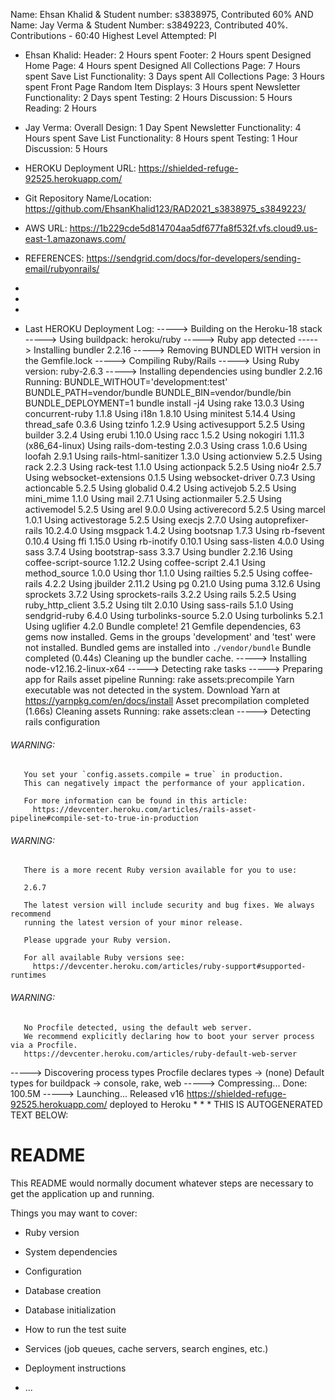 Name: Ehsan Khalid & Student number: s3838975, Contributed 60% AND  Name: Jay Verma & Student Number: s3849223, Contributed 40%.  Contributions - 60:40
Highest Level Attempted: PI

* Ehsan Khalid:
Header: 2 Hours spent
Footer: 2 Hours spent
Designed Home Page: 4 Hours spent
Designed All Collections Page: 7 Hours spent
Save List Functionality: 3 Days spent
All Collections Page: 3 Hours spent
Front Page Random Item Displays: 3 Hours spent
Newsletter Functionality: 2 Days spent
Testing: 2 Hours
Discussion: 5 Hours
Reading: 2 Hours

* Jay Verma:
Overall Design: 1 Day Spent
Newsletter Functionality: 4 Hours spent
Save List Functionality: 8 Hours spent
Testing: 1 Hour
Discussion: 5 Hours

* HEROKU Deployment URL: https://shielded-refuge-92525.herokuapp.com/
* Git Repository Name/Location: https://github.com/EhsanKhalid123/RAD2021_s3838975_s3849223/
* AWS URL: https://1b229cde5d814704aa5df677fa8f532f.vfs.cloud9.us-east-1.amazonaws.com/

* REFERENCES: https://sendgrid.com/docs/for-developers/sending-email/rubyonrails/
*
*
*
* Last HEROKU Deployment Log:
-----> Building on the Heroku-18 stack
-----> Using buildpack: heroku/ruby
-----> Ruby app detected
-----> Installing bundler 2.2.16
-----> Removing BUNDLED WITH version in the Gemfile.lock
-----> Compiling Ruby/Rails
-----> Using Ruby version: ruby-2.6.3
-----> Installing dependencies using bundler 2.2.16
       Running: BUNDLE_WITHOUT='development:test' BUNDLE_PATH=vendor/bundle BUNDLE_BIN=vendor/bundle/bin BUNDLE_DEPLOYMENT=1 bundle install -j4
       Using rake 13.0.3
       Using concurrent-ruby 1.1.8
       Using i18n 1.8.10
       Using minitest 5.14.4
       Using thread_safe 0.3.6
       Using tzinfo 1.2.9
       Using activesupport 5.2.5
       Using builder 3.2.4
       Using erubi 1.10.0
       Using racc 1.5.2
       Using nokogiri 1.11.3 (x86_64-linux)
       Using rails-dom-testing 2.0.3
       Using crass 1.0.6
       Using loofah 2.9.1
       Using rails-html-sanitizer 1.3.0
       Using actionview 5.2.5
       Using rack 2.2.3
       Using rack-test 1.1.0
       Using actionpack 5.2.5
       Using nio4r 2.5.7
       Using websocket-extensions 0.1.5
       Using websocket-driver 0.7.3
       Using actioncable 5.2.5
       Using globalid 0.4.2
       Using activejob 5.2.5
       Using mini_mime 1.1.0
       Using mail 2.7.1
       Using actionmailer 5.2.5
       Using activemodel 5.2.5
       Using arel 9.0.0
       Using activerecord 5.2.5
       Using marcel 1.0.1
       Using activestorage 5.2.5
       Using execjs 2.7.0
       Using autoprefixer-rails 10.2.4.0
       Using msgpack 1.4.2
       Using bootsnap 1.7.3
       Using rb-fsevent 0.10.4
       Using ffi 1.15.0
       Using rb-inotify 0.10.1
       Using sass-listen 4.0.0
       Using sass 3.7.4
       Using bootstrap-sass 3.3.7
       Using bundler 2.2.16
       Using coffee-script-source 1.12.2
       Using coffee-script 2.4.1
       Using method_source 1.0.0
       Using thor 1.1.0
       Using railties 5.2.5
       Using coffee-rails 4.2.2
       Using jbuilder 2.11.2
       Using pg 0.21.0
       Using puma 3.12.6
       Using sprockets 3.7.2
       Using sprockets-rails 3.2.2
       Using rails 5.2.5
       Using ruby_http_client 3.5.2
       Using tilt 2.0.10
       Using sass-rails 5.1.0
       Using sendgrid-ruby 6.4.0
       Using turbolinks-source 5.2.0
       Using turbolinks 5.2.1
       Using uglifier 4.2.0
       Bundle complete! 21 Gemfile dependencies, 63 gems now installed.
       Gems in the groups 'development' and 'test' were not installed.
       Bundled gems are installed into `./vendor/bundle`
       Bundle completed (0.44s)
       Cleaning up the bundler cache.
-----> Installing node-v12.16.2-linux-x64
-----> Detecting rake tasks
-----> Preparing app for Rails asset pipeline
       Running: rake assets:precompile
       Yarn executable was not detected in the system.
       Download Yarn at https://yarnpkg.com/en/docs/install
       Asset precompilation completed (1.66s)
       Cleaning assets
       Running: rake assets:clean
-----> Detecting rails configuration
###### WARNING:
       You set your `config.assets.compile = true` in production.
       This can negatively impact the performance of your application.

       For more information can be found in this article:
         https://devcenter.heroku.com/articles/rails-asset-pipeline#compile-set-to-true-in-production

###### WARNING:
       There is a more recent Ruby version available for you to use:

       2.6.7

       The latest version will include security and bug fixes. We always recommend
       running the latest version of your minor release.

       Please upgrade your Ruby version.

       For all available Ruby versions see:
         https://devcenter.heroku.com/articles/ruby-support#supported-runtimes
###### WARNING:
       No Procfile detected, using the default web server.
       We recommend explicitly declaring how to boot your server process via a Procfile.
       https://devcenter.heroku.com/articles/ruby-default-web-server
-----> Discovering process types
       Procfile declares types     -> (none)
       Default types for buildpack -> console, rake, web
-----> Compressing...
       Done: 100.5M
-----> Launching...
       Released v16
       https://shielded-refuge-92525.herokuapp.com/ deployed to Heroku
*
*
*
THIS IS AUTOGENERATED TEXT BELOW:

# README

This README would normally document whatever steps are necessary to get the
application up and running.

Things you may want to cover:

* Ruby version

* System dependencies

* Configuration

* Database creation

* Database initialization

* How to run the test suite

* Services (job queues, cache servers, search engines, etc.)

* Deployment instructions

* ...

